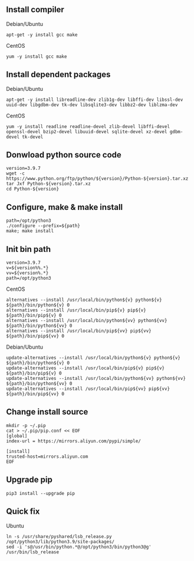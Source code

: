 ## Install compiler
Debian/Ubuntu
```
apt-get -y install gcc make
```
CentOS
```
yum -y install gcc make
```

## Install dependent packages
Debian/Ubuntu
```
apt-get -y install libreadline-dev zlib1g-dev libffi-dev libssl-dev uuid-dev libgdbm-dev tk-dev libsqlite3-dev libbz2-dev liblzma-dev
```
CentOS
```
yum -y install readline readline-devel zlib-devel libffi-devel openssl-devel bzip2-devel libuuid-devel sqlite-devel xz-devel gdbm-devel tk-devel
```
## Donwload python source code
```
version=3.9.7
wget -c https://www.python.org/ftp/python/${version}/Python-${version}.tar.xz
tar Jxf Python-${version}.tar.xz
cd Python-${version}
```

## Configure, make & make install
```
path=/opt/python3
./configure --prefix=${path}
make; make install
```

## Init bin path
```
version=3.9.7
v=${version%%.*}
vv=${version%.*}
path=/opt/python3
```
CentOS
```
alternatives --install /usr/local/bin/python${v} python${v} ${path}/bin/python${v} 0
alternatives --install /usr/local/bin/pip${v} pip${v} ${path}/bin/pip${v} 0
alternatives --install /usr/local/bin/python${vv} python${vv} ${path}/bin/python${vv} 0
alternatives --install /usr/local/bin/pip${vv} pip${vv} ${path}/bin/pip${vv} 0
```
Debian/Ubuntu
```
update-alternatives --install /usr/local/bin/python${v} python${v} ${path}/bin/python${v} 0
update-alternatives --install /usr/local/bin/pip${v} pip${v} ${path}/bin/pip${v} 0
update-alternatives --install /usr/local/bin/python${vv} python${vv} ${path}/bin/python${vv} 0
update-alternatives --install /usr/local/bin/pip${vv} pip${vv} ${path}/bin/pip${vv} 0
```

## Change install source
```
mkdir -p ~/.pip
cat > ~/.pip/pip.conf << EOF
[global]
index-url = https://mirrors.aliyun.com/pypi/simple/

[install]
trusted-host=mirrors.aliyun.com
EOF
```

## Upgrade pip
```
pip3 install --upgrade pip
```

## Quick fix
Ubuntu
```
ln -s /usr/share/pyshared/lsb_release.py /opt/python3/lib/python3.9/site-packages/
sed -i 's@/usr/bin/python.*@/opt/python3/bin/python3@g' /usr/bin/lsb_release
```
